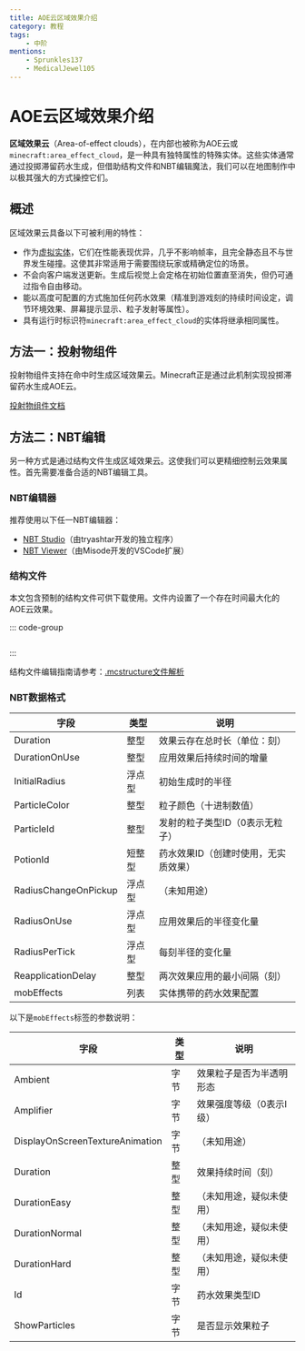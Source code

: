 ```yaml
---
title: AOE云区域效果介绍
category: 教程
tags:	
    - 中阶
mentions:
    - Sprunkles137
    - MedicalJewel105
---
```


# AOE云区域效果介绍

<!--@include: @/wiki/bedrock-wiki-mirror.md-->

**区域效果云**（Area-of-effect clouds），在内部也被称为AOE云或`minecraft:area_effect_cloud`，是一种具有独特属性的特殊实体。这些实体通常通过投掷滞留药水生成，但借助结构文件和NBT编辑魔法，我们可以在地图制作中以极其强大的方式操控它们。

## 概述

区域效果云具备以下可被利用的特性：

- 作为[虚拟实体](/entities/dummy-entities)，它们在性能表现优异，几乎不影响帧率，且完全静态且不与世界发生碰撞。这使其非常适用于需要围绕玩家或精确定位的场景。
- 不会向客户端发送更新。生成后视觉上会定格在初始位置直至消失，但仍可通过指令自由移动。
- 能以高度可配置的方式施加任何药水效果（精准到游戏刻的持续时间设定，调节环境效果、屏幕提示显示、粒子发射等属性）。
- 具有运行时标识符`minecraft:area_effect_cloud`的实体将继承相同属性。

## 方法一：投射物组件

投射物组件支持在命中时生成区域效果云。Minecraft正是通过此机制实现投掷滞留药水生成AOE云。

[投射物组件文档](/documentation/projectiles#spawn-aoe-cloud)

## 方法二：NBT编辑

另一种方式是通过结构文件生成区域效果云。这使我们可以更精细控制云效果属性。首先需要准备合适的NBT编辑工具。

### NBT编辑器

推荐使用以下任一NBT编辑器：

-   [NBT Studio](https://github.com/tryashtar/nbt-studio)（由tryashtar开发的独立程序）
-   [NBT Viewer](https://marketplace.visualstudio.com/items?itemName=Misodee.vscode-nbt)（由Misode开发的VSCode扩展）

### 结构文件

本文包含预制的结构文件可供下载使用。文件内设置了一个存在时间最大化的AOE云效果。

::: code-group
```json [点击下载MCSTRUCTURE文件]
```
:::

结构文件编辑指南请参考：[.mcstructure文件解析](/nbt/mcstructure)

### NBT数据格式

| 字段									| 类型		| 说明				
| --------------------- | -------	| -------------
| Duration							| 整型		| 效果云存在总时长（单位：刻）
| DurationOnUse					| 整型		| 应用效果后持续时间的增量
| InitialRadius					| 浮点型		| 初始生成时的半径
| ParticleColor					| 整型		| 粒子颜色（十进制数值）
| ParticleId						| 整型		| 发射的粒子类型ID（0表示无粒子）
| PotionId							| 短整型		| 药水效果ID（创建时使用，无实质效果）
| RadiusChangeOnPickup	| 浮点型		| （未知用途）
| RadiusOnUse						| 浮点型		| 应用效果后的半径变化量
| RadiusPerTick					| 浮点型		| 每刻半径的变化量
| ReapplicationDelay		| 整型		| 两次效果应用的最小间隔（刻）
| mobEffects						| 列表		| 实体携带的药水效果配置

以下是`mobEffects`标签的参数说明：

| 字段												| 类型		| 说明			
| -------------------------------	| -------	| -------------	
| Ambient												| 字节		| 效果粒子是否为半透明形态
| Amplifier											| 字节		| 效果强度等级（0表示I级）
| DisplayOnScreenTextureAnimation	| 字节		| （未知用途）
| Duration											| 整型		| 效果持续时间（刻）
| DurationEasy										| 整型		| （未知用途，疑似未使用）
| DurationNormal									| 整型		| （未知用途，疑似未使用）
| DurationHard										| 整型		| （未知用途，疑似未使用）
| Id														| 字节		| 药水效果类型ID
| ShowParticles									| 字节		| 是否显示效果粒子